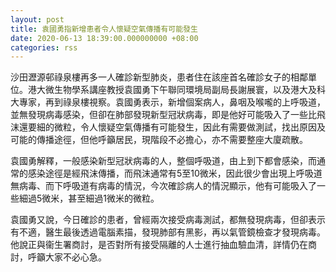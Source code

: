 ```yaml
---
layout: post
title: 袁國勇指新增患者令人懷疑空氣傳播有可能發生
date: 2020-06-13 18:39:00.000000000 +08:00
categories: rss
---
```


沙田瀝源邨祿泉樓再多一人確診新型肺炎，患者住在該座首名確診女子的相鄰單位。港大微生物學系講座教授袁國勇下午聯同環境局副局長謝展寰，以及港大及科大專家，再到祿泉樓視察。袁國勇表示，新增個案病人，鼻咽及喉嚨的上呼吸道，並無發現病毒感染，但卻在肺部發現新型冠狀病毒，即是他好可能吸入了一些比飛沫還要細的微粒，令人懷疑空氣傳播有可能發生，因此有需要做測試，找出原因及可能的傳播途徑，但他呼籲居民，現階段不必擔心，亦不需要整座大廈疏散。

袁國勇解釋，一般感染新型冠狀病毒的人，整個呼吸道，由上到下都會感染，而通常的感染途徑是經飛沫傳播，而飛沫通常有5至10微米，因此很少會出現上呼吸道無病毒、而下呼吸道有病毒的情況，今次確診病人的情況顯示，他有可能吸入了一些細過5微米，甚至細過1微米的微粒。

袁國勇又說，今日確診的患者，曾經兩次接受病毒測試，都無發現病毒，但卻表示有不適，醫生最後透過電腦素描，發現肺部有黑影，再以氣管鏡檢查才發現病毒。他說正與衞生署商討，是否對所有接受隔離的人士進行抽血驗血清，詳情仍在商討，呼籲大家不必心急。
